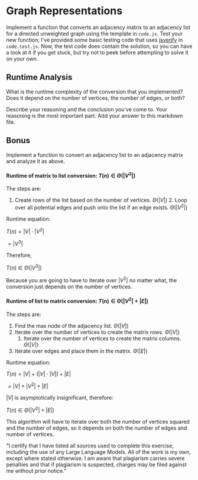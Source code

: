 # Graph Representations

Implement a function that converts an adjacency matrix to an adjacency list for
a directed unweighted graph using the template in `code.js`. Test your new
function; I've provided some basic testing code that uses
[jsverify](https://jsverify.github.io/) in `code.test.js`. Now, the test code
does contain the solution, so you can have a look at it if you get stuck, but
try not to peek before attempting to solve it on your own.

## Runtime Analysis

What is the runtime complexity of the conversion that you implemented? Does it
depend on the number of vertices, the number of edges, or both?

Describe your reasoning and the conclusion you've come to. Your reasoning is the
most important part. Add your answer to this markdown file.

## Bonus

Implement a function to convert an adjacency list to an adjacency matrix and
analyze it as above.

#### Runtime of matrix to list conversion: $T(n)\in\Theta(|V^{3}|)$

The steps are:
1. Create rows of the list based on the number of vertices. $\Theta(|V|)$
	2. Loop over all potential edges and push onto the list if an edge exists. $\Theta(|V^{2}|)$

Runtime equation:

$T(n) = |V| \cdot |V^{2}|$

$= |V^{3}|$

Therefore,

$T(n)\in\Theta(|V^{3}|)$

Because you are going to have to iterate over $|V^{2}|$ no matter what, the conversion just depends on the number of vertices.

#### Runtime of list to matrix conversion: $T(n)\in\Theta(|V^{2}|+|E|)$

The steps are:
1. Find the max node of the adjacency list. $\Theta(|V|)$
2. Iterate over the number of vertices to create the matrix rows. $\Theta(|V|)$
	1. Iterate over the number of vertices to create the matrix columns. $\Theta(|V|)$
3. Iterate over edges and place them in the matrix. $\Theta(|E|)$

Runtime equation:

$T(n) = |V| +(|V|\cdot |V|) + |E|$

$= |V| + |V^{2}| + |E|$  



$|V|$ is asymptotically insignificant, therefore:

$T(n)\in\Theta(|V^{2}| + |E|)$

This algorithm will have to iterate over both the number of vertices squared and 
the number of edges, so it depends on both the number of edges and number of 
vertices.



"I certify that I have listed all sources used to complete this exercise,
including the use of any Large Language Models. All of the work is my own, except
where stated otherwise. I am aware that plagiarism carries severe penalties and
that if plagiarism is suspected, charges may be filed against me without prior
notice."
